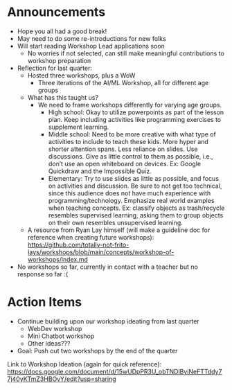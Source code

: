 # Announcements

- Hope you all had a good break!
- May need to do some re-introductions for new folks
- Will start reading Workshop Lead applications soon
    - No worries if not selected, can still make meaningful contributions to workshop preparation
- Reflection for last quarter:
    - Hosted three workshops, plus a WoW
        - Three iterations of the AI/ML Workshop, all for different age groups
    - What has this taught us?
        - We need to frame workshops differently for varying age groups.
            - High school: Okay to utilize powerpoints as part of the lesson plan. Keep including activities like programming exercises to supplement learning.
            - Middle school: Need to be more creative with what type of activities to include to teach these kids. More hyper and shorter attention spans. Less reliance on slides. Use discussions. Give as little control to them as possible, i.e., don’t use an open whiteboard on devices. Ex: Google Quickdraw and the Impossible Quiz.
            - Elementary: Try to use slides as little as possible, and focus on activities and discussion. Be sure to not get too technical, since this audience does not have much experience with programming/technology. Emphasize real world examples when teaching concepts. Ex: classify objects as trash/recycle resembles supervised learning, asking them to group objects on their own resembles unsupervised learning.
    - A resource from Ryan Lay himself (will make a guideline doc for reference when creating future workshops): https://github.com/totally-not-frito-lays/workshops/blob/main/concepts/workshop-of-workshops/index.md
- No workshops so far, currently in contact with a teacher but no response so far :(

# Action Items

- Continue building upon our workshop ideating from last quarter
    - WebDev workshop
    - Mini Chatbot workshop
    - Other ideas???
- Goal: Push out two workshops by the end of the quarter

Link to Workshop Ideation (again for quick reference): https://docs.google.com/document/d/15wUDpPR3U_obTNDlByiNeFTTddy77j40yKTmZ3HBOvY/edit?usp=sharing
